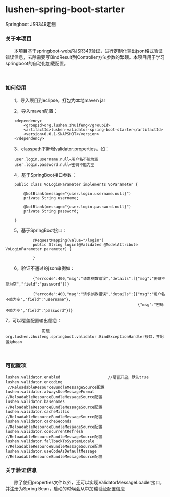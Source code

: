 # lushen-spring-boot-starter

Springboot JSR349定制

### 关于本项目

        本项目基于springboot-web的JSR349验证，进行定制化输出json格式验证错误信息，去除需要写BindResult到Controller方法参数的繁琐。本项目用于学习springboot的自动化加载配置。
	
        
### 如何使用

        1，导入项目到eclipse，打包为本地maven jar
        
        2，导入maven配置：
                
		<dependency>
			<groupId>org.lushen.zhuifeng</groupId>
			<artifactId>lushen-validator-spring-boot-starter</artifactId>
			<version>0.0.1-SNAPSHOT</version>
		</dependency>
                
        3，classpath下新增validator.properties，如：
 
		user.login.username.null=用户名不能为空
		user.login.password.null=密码不能为空
        
        4，基于SpringBoot接口参数：
        
		public class VoLoginParameter implements VoParameter {

			@NotBlank(message="{user.login.username.null}")
			private String username;

			@NotBlank(message="{user.login.password.null}")
			private String password;

		}
                
        5，基于SpringBoot接口：
        
                @RequestMapping(value="/login")
                public String login(@Validated @ModelAttribute VoLoginParameter parameter) {
                        
                }
                
        6，验证不通过的json串例如：
        
                {"errcode":400,"msg":"请求参数错误","details":[{"msg":"密码不能为空","field":"password"}]}
                
                {"errcode":400,"msg":"请求参数错误","details":[{"msg":"用户名不能为空","field":"username"},
                                                              {"msg":"密码不能为空","field":"password"}]}
            
   7，可以覆盖配置输出信息：
		
					实现org.lushen.zhuifeng.springboot.validator.BindExceptionHandler接口，并配置为bean
                                                              
### 可配置项

	lushen.validator.enabled                     //是否开启，默认true
	lushen.validator.encoding                    //ReloadableResourceBundleMessageSource配置
	lushen.validator.alwaysUseMessageFormat      //ReloadableResourceBundleMessageSource配置
	lushen.validator.basenames                   //ReloadableResourceBundleMessageSource配置
	lushen.validator.cacheMillis                 //ReloadableResourceBundleMessageSource配置
	lushen.validator.cacheSeconds                //ReloadableResourceBundleMessageSource配置
	lushen.validator.concurrentRefresh           //ReloadableResourceBundleMessageSource配置
	lushen.validator.fallbackToSystemLocale      //ReloadableResourceBundleMessageSource配置
	lushen.validator.useCodeAsDefaultMessage     //ReloadableResourceBundleMessageSource配置

### 关于验证信息

        除了使用properties文件以外，还可以实现ValidatorMessageLoader接口，并注册为Spring Bean，启动的时候会从中加载验证配置信息
        
